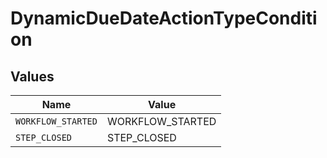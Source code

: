 # DynamicDueDateActionTypeCondition


## Values

| Name               | Value              |
| ------------------ | ------------------ |
| `WORKFLOW_STARTED` | WORKFLOW_STARTED   |
| `STEP_CLOSED`      | STEP_CLOSED        |